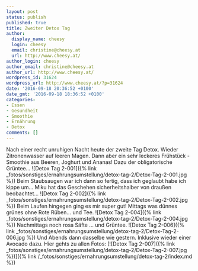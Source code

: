```yaml
---
layout: post
status: publish
published: true
title: Zweiter Detox Tag
author:
  display_name: cheesy
  login: cheesy
  email: christine@cheesy.at
  url: http://www.cheesy.at/
author_login: cheesy
author_email: christine@cheesy.at
author_url: http://www.cheesy.at/
wordpress_id: 31624
wordpress_url: http://www.cheesy.at/?p=31624
date: '2016-09-18 20:36:52 +0100'
date_gmt: '2016-09-18 18:36:52 +0100'
categories:
- Essen
- Gesundheit
- Smoothie
- Ernährung
- Detox
comments: []
---
```

Nach einer recht unruhigen Nacht heute der zweite Tag Detox. Wieder Zitronenwasser auf leeren Magen. Dann aber ein sehr leckeres Frühstück - Smoothie aus Beeren, Joghurt und Ananas! Dazu der obligatorische Grüntee...
![Detox Tag 2-001]({% link _fotos/sonstiges/ernahrungsumstellung/detox-tag-2/Detox-Tag-2-001.jpg %})
Beim Staubsaugen war ich dann so fertig, dass ich geglaubt habe ich kippe um... Miku hat das Geschehen sicherheitshalber von draußen beobachtet...
![Detox Tag 2-002]({% link _fotos/sonstiges/ernahrungsumstellung/detox-tag-2/Detox-Tag-2-002.jpg %})
Beim Laufen hingegen ging es mir super gut! Mittags was dünnes grünes ohne Rote Rüben... und Tee.
![Detox Tag 2-004]({% link _fotos/sonstiges/ernahrungsumstellung/detox-tag-2/Detox-Tag-2-004.jpg %})
Nachmittags noch rosa Säfte ... und Grüntee.
![Detox Tag 2-006]({% link _fotos/sonstiges/ernahrungsumstellung/detox-tag-2/Detox-Tag-2-006.jpg %})
Und Abends dann dasselbe wie gestern. Inklusive wieder einer Avocado dazu.
Hier gehts zu allen Fotos:
[![Detox Tag 2-007]({% link _fotos/sonstiges/ernahrungsumstellung/detox-tag-2/Detox-Tag-2-007.jpg %})]({% link /_fotos/sonstiges/ernahrungsumstellung/detox-tag-2/index.md %})
